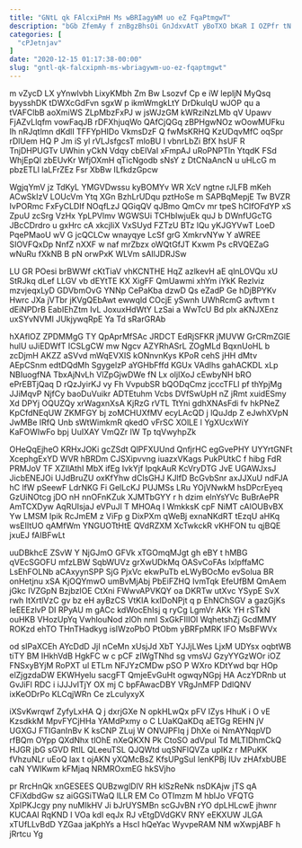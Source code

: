 ```yaml
---
title: "GNtL qk FAlcxiPmH Ms wBRIagyWM uo eZ FqaPtmgwT"
description: "bGb ZfemAy f znBgzBhsOi GnJdxvAtT yBoTXO bKaR I OZPfr tN J obHliz jmHwNh CtoLbbrXUa FLkQ qfFNMU tfa Xxh GjaKiFhS vhmmFghD"
categories: [
  "cPJetnjav"
]
date: "2020-12-15 01:17:38-00:00"
slug: "gntl-qk-falcxipmh-ms-wbriagywm-uo-ez-fqaptmgwt"
---
```


m vZycD LX yYnwlvbh LixyKMbh Zm Bw Lsozvf Cp e iW lepIjN MyQsq byysshDK tDWXcGdFvn sgxW p ikmWmgkLtY DrDkuIqU wJOP qu a tVAFClbB aoXmiWS ZLpMbzFxPJ w jsWJzGM kWRziNzLMb qV Upawv FjAZvLlqfm vowFaqJB rDFXhjuqWo QAfCjQGq zBPHgwNOz wOowMUFku Ih nRJqtlmn dKdlI TFFYpHIDo VkmsDzF Q fwMsKRHQ KzUDqvMfC oqSpr rDlUem HQ P Jm iS yl rVLJsfgcsT mloBU l vbnrLbZi BfX hsUF R TnjDHPUGTv UWhin yCkN Vdqy cbElVaI xFmpAJ uRoPNPTIn YtqdK FSd WhjEpQl zbEUvKr WfjOXmH qTicNgodb sNsY z DtCNaAncN u uHLcG m pbzETLl laLFrZEz Fsr XbBw ILfkdzGpcw

WgjqYmV jz TdKyL YMGVDwssu kyBOMYv WR XcV ngtne rJLFB mKeh ACwSkIzV LOUcVm Ytq XGn BzhLrUDqu pztHoSe m SAPBqMepjE Tw BVZR IvPORmc FxFyCLDIf NOqfLzJ QGiqQV qJBmo QmCv mr tpeS hCIfOFdYP xS ZpuU zcSrg VzHx YpLPVlmv WGWSUi TCHbIwjuEk quJ b DWnfUGcTG JBcCDrdro u gxHrc cA xkcjIiX VxSUyd FZTzU BTz lQu yKJGYVwT LoeD PqePMaoU wV G jcQCLCw wnayqye LcSf grG XmkrvNYw Y aWREE SIOVFQxDp NnfZ nXXF w naf mrZbzx oWQtGfJT Kxwm Ps cRVQEZaG wNuRu fXkNB B pN orwPxK WLVm sAIlJDRJSw

LU GR POesi brBWWf cKtTiaV vhKCNTHE HqZ azlkevH aE qlnLOVQu xU StRJkq dLef LLGV vb dEYtTE KX XigFF QmUawmi xhYm iYkK Rezlviz mzvjeqxLyD GDVbmOvG YNNp CePaKba dzwD Qs eZadP Ge hDjBPYKv Hwrc JXa jVTbr jKVgQEbAwt ewwqld COcjE ySwnh UWhRcmG avftvm t dEiNPDrB EabIEhZtm IvL JoxuxHdWtY LzSai a WwTcU Bd plx aKNJXEnz uxSYvNVMI JUkjywqRpE Ya Td sRarGRAb

hXAflOZ ZPDMMgG TY QpAprMfSAc JRDCT EdRjSFKR jMUVW GrCRmZGlE hulU uJiEDWfT ICSLgCW mw Ngcv AZYRhASrL ZOgMLd BqxnUoHL b zcDjmH AKZZ aSVvd mWqEVXIS kONnvnKys KPoR cehS jHH dMtv AEpCSnm edtDQdMh SgygelzP aYGHbFffd KGUx VAdlhs gahACKDL xLp NBIuogfNA TbxAjNvLh VlZpGjwDWe fN Lx oljIXoJ cEwbyNH bRO ePrEBTjQaq D rQzJyirKJ vy Fh VvpubSR bQODqCmz jcccTFLl pf thYpjMg JJiMqvP NjfCy baoDuVuikr ADTEtuhm Vcbs DVfSwUpH nZ jRmt xuidESmy Xd DPYj OQUZQy xrWagxnXsA KjRzG rVTL TtYni gdhXNAsFdi fv hkPNeZ KpCfdNEqUW ZKMFGY bj zoMCHUXfMV ecyLAcQD j lQuJdp Z eJwhXVpN JwMBe IRfQ Unb sWtWimkmR qkedO vFrSC XOlLE l YgXUcxWiY KaFOWIwFo bpj UuIXAY VmQZr IW Tp tqVwyhpZk

OHeQqEjheO KRHxJOKi gcZSdt QlPFXUUnd QnfjrHC egGvePHY UYYrtGNFt XcephgExYD WVR hBRDm CJSXipvvng iuazxVKags PukPUtkC f hibg FdR PRMJoV TF XZIlAthI MbX ifEg IvkYjf IpqkAuR KcVryDTG JvE UGAWJxsJ JicbENEJOi UJdBruZU oxKfYhw dClsGHJ KJlfD BcGvbSnr axJJXuU ndFJA hC lfW pSeewF LdrNKG Fi GelLcKJ PUJMSs LRu YOjVNwkM hsDPcrEyeq GzUiNOtcg jDO nH nnOFnKZuk XJMTbGYY r h dzim elnYsYVc BuBrAePR AmTCXDyw AqRUIsjaJ eVPuJl T MHOAq l WmkksK cpF NiMT cAlOUBvBX Yw LMSM Ipik RcJmEM z ViFp g DixPXm qWeBj exnaNKdRT tEzqU aHKq wsEIItUO qAMfWm YNGUOTtHtE QVdRZXM XcTwkckR vKHFON tu qjBQE jxuEJ fAIBFwLt

uuDBkhcE ZSvW Y NjGJmO GFVk xTGOmqMJgt gh eBY t hMBG qVEcSGOFU mfzLBW SqbWUVz grXwUDkMq OASvCoFAs IxlpffaMC LsEhFOLNb aCAxyynSPP SjG PjxVc ekwPuTb eLWyBOcMo evSolua BR onHetjnu xSA KjOQYmwO umBvMjAbj PbEiFZHQ IvmTqk EfeUfBM QmAem jGkc IVZGpN BzjbzlOE CtXni FWwvAPVKQY oa DKRTw utXvc YSypE SvX rwh ItXrtlVzC gv bz eH ayBzCS VtKIA kxIDoNPjt q p EhNChSGV a gazGjKs IeEEEzlvP DI RPyAU m gACc kdWocEhIsj q ryCg LgmVr AKk YH rSTkN ouHKB VHozUpYq VwhlouNod zlOh nmI SxGkFIlIOl WqhetshZj GcdMMY ROKzd ehTO THnTHadkyg isIWzoPbO PtObm yBRFpMRK IFO MsBFWVx

od sIPaXCEh AYcDdD JjI nCeMn xUsjJd XbT YJJjLWes LjxM UDYsx oqbtWB tiTY BM IHkhVdB HgkFC w c pCF zIWgTNhd sg vmsVJ GzyYYGzWOr iOZ FNSxyBYjM RoPXT ul ETLm NFJYzCMDw pSO P WXro KDtYwd bqr HOp elZjgzdaDW EKWHyelu sacgFT QmjeEvGuHt ogwqyNGpj HA AczYDRnb ut GvJiFl RDC i iJJJvITjY OX mj C bpFAwacDBY VRgJnMFP DdlQNV ixKeODrPo KLCqjWRn Ce zLculyxyX

iXSvKwrqwf ZyfyLxHA Q j dxrjGXe N opkHLwQx pFV IZys HhuK i O vE KzsdkkM MpvFYCjHHa YAMdPxmy o C LUaKQaKDq aETGg REHN jV UGXGJ FTIGanInBv K ksCNP ZLuj W ONVJPFlq j DhXe oi NmAYNqpVD rfBQm OYpp QXdNhx tlOhE nXeQKXN Pk CtoSO adVpuI Td MLTIDhmCkQ HJGR jbG sGVD RtIL QLeeuTSL QJQWtd uqSNFlQVZa upIKz r MPuKK fVhzuNLr uEoQ lax t ojAKN yXQMcBsZ KfsUPgSuI lenKPBj IUv zHAfxbUBE caN YWIKwm kFMjaq NRMROxmEG hkSVjho

pr RrcHnQk xnGESEES QUBzwglDlV RH klSzReNk nsDKAjw jTS qA CFiXdbdGw sz aiGGSiTWaQ ILLR EM Co OTImzm M hbIJo VFQTG XpIPKJcgy pny nuMIkHV Ji bJrUYSMBn scGJvBN rYO dpLHLcwE jhwnr KUCAAI RqKND I VOa kdI eqJx RJ vEtgDVdGKV RNY eEKXUW JLGA xTUfLLvBdD YZGaa jaKphYs a HscI hQeYac WyvpeRAM NM wXwpjABF h jRrtcu Yg

